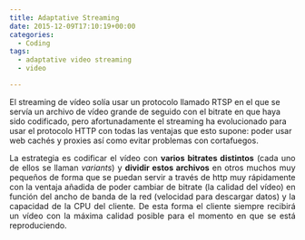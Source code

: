 ```yaml
---
title: Adaptative Streaming
date: 2015-12-09T17:10:19+00:00
categories:
  - Coding
tags:
  - adaptative video streaming
  - video

---
```

El streaming de vídeo solía usar un protocolo llamado RTSP en el que se servía un archivo de vídeo grande de seguido con el bitrate en que haya sido codificado, pero afortunadamente el streaming ha evolucionado para usar el protocolo HTTP con todas las ventajas que esto supone: poder usar web cachés y proxies así como evitar problemas con cortafuegos.

<p style="text-align: justify">
  La estrategia es codificar el vídeo con <strong>varios bitrates distintos</strong> (cada uno de ellos se llaman <em>variants</em>) y <strong>dividir estos archivos</strong> en otros muchos muy pequeños de forma que se puedan servir a través de http muy rápidamente con la ventaja añadida de poder cambiar de bitrate (la calidad del vídeo) en función del ancho de banda de la red (velocidad para descargar datos) y la capacidad de la CPU del cliente. De esta forma el cliente siempre recibirá un vídeo con la máxima calidad posible para el momento en que se está reproduciendo.
</p>